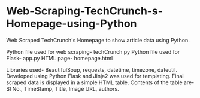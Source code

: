 # Web-Scraping-TechCrunch-s-Homepage-using-Python
Web Scraped TechCrunch's Homepage to show article data using Python.

Python file used for web scraping- techCrunch.py
Python file used for Flask- app.py
HTML page- homepage.html

Libraries used- BeautifulSoup, requests, datetime, timezone, dateutil.
Developed using Python Flask and Jinja2 was used for templating.
Final scraped data is displayed in a simple HTML table. Contents of the table are-
Sl No., TimeStamp, Title, Image URL, authors.
